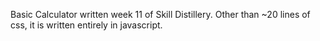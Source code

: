 Basic Calculator written week 11 of Skill Distillery. Other than ~20 lines of css, it is written entirely in javascript. 
